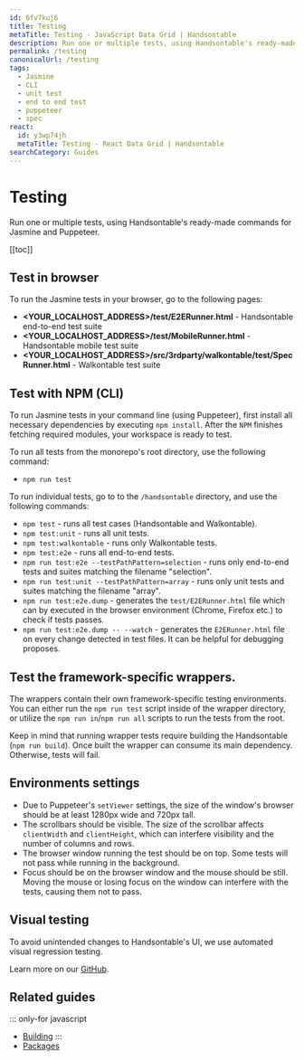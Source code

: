 ```yaml
---
id: 6fv7kuj6
title: Testing
metaTitle: Testing - JavaScript Data Grid | Handsontable
description: Run one or multiple tests, using Handsontable's ready-made commands for Jasmine and Puppeteer.
permalink: /testing
canonicalUrl: /testing
tags:
  - Jasmine
  - CLI
  - unit test
  - end to end test
  - puppeteer
  - spec
react:
  id: y3wp74jh
  metaTitle: Testing - React Data Grid | Handsontable
searchCategory: Guides
---
```


# Testing

Run one or multiple tests, using Handsontable's ready-made commands for Jasmine and Puppeteer.

[[toc]]

## Test in browser

To run the Jasmine tests in your browser, go to the following pages:

- **<YOUR\_LOCALHOST\_ADDRESS>/test/E2ERunner.html** - Handsontable end-to-end test suite
- **<YOUR\_LOCALHOST\_ADDRESS>/test/MobileRunner.html** - Handsontable mobile test suite
- **<YOUR\_LOCALHOST\_ADDRESS>/src/3rdparty/walkontable/test/SpecRunner.html** - Walkontable test suite

## Test with NPM (CLI)

To run Jasmine tests in your command line (using Puppeteer), first install all necessary dependencies by executing `npm install`. After the `NPM` finishes fetching required modules, your workspace is ready to test.

To run all tests from the monorepo's root directory, use the following command:
- `npm run test`

To run individual tests, go to to the `/handsontable` directory, and use the following commands:
- `npm test` - runs all test cases (Handsontable and Walkontable).
- `npm test:unit` - runs all unit tests.
- `npm test:walkontable` - runs only Walkontable tests.
- `npm test:e2e` - runs all end-to-end tests.
- `npm run test:e2e --testPathPattern=selection` - runs only end-to-end tests and suites matching the filename "selection".
- `npm run test:unit --testPathPattern=array` - runs only unit tests and suites matching the filename "array".
- `npm run test:e2e.dump` - generates the `test/E2ERunner.html` file which can by executed in the browser environment (Chrome, Firefox etc.) to check if tests passes.
- `npm run test:e2e.dump -- --watch` - generates the `E2ERunner.html` file on every change detected in test files. It can be helpful for debugging proposes.

## Test the framework-specific wrappers.

The wrappers contain their own framework-specific testing environments. You can either run the `npm run test` script inside of the wrapper directory, or utilize the `npm run in`/`npm run all` scripts to run the tests from the root.

Keep in mind that running wrapper tests require building the Handsontable (`npm run build`). Once built the wrapper can consume its main dependency. Otherwise, tests will fail.

## Environments settings

- Due to Puppeteer's `setViewer` settings, the size of the window's browser should be at least 1280px wide and 720px tall.
- The scrollbars should be visible. The size of the scrollbar affects `clientWidth` and `clientHeight`, which can interfere visibility and the number of columns and rows.
- The browser window running the test should be on top. Some tests will not pass while running in the background.
- Focus should be on the browser window and the mouse should be still. Moving the mouse or losing focus on the window can interfere with the tests, causing them not to pass.

## Visual testing

To avoid unintended changes to Handsontable's UI, we use automated visual regression testing.

Learn more on our [GitHub](https://github.com/handsontable/handsontable/blob/develop/visual-tests/README.md).

## Related guides

<div class="boxes-list gray">

::: only-for javascript
- [Building](@/guides/tools-and-building/custom-builds.md)
:::
- [Packages](@/guides/tools-and-building/packages.md)

</div>
